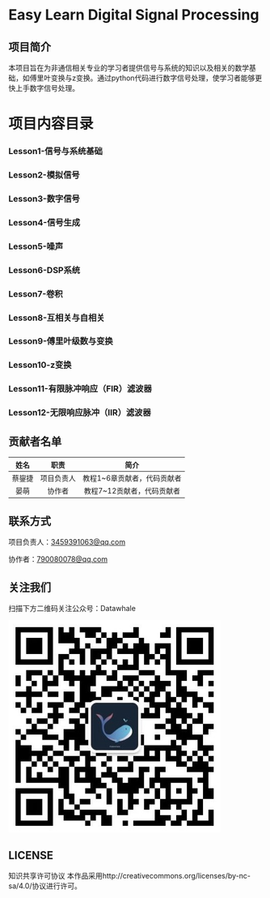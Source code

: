# Easy Learn Digital Signal Processing

## 项目简介
本项目旨在为非通信相关专业的学习者提供信号与系统的知识以及相关的数学基础，如傅里叶变换与z变换。通过python代码进行数字信号处理，使学习者能够更快上手数字信号处理。

# 项目内容目录

### Lesson1-信号与系统基础

### Lesson2-模拟信号

### Lesson3-数字信号

### Lesson4-信号生成

### Lesson5-噪声

### Lesson6-DSP系统

### Lesson7-卷积

### Lesson8-互相关与自相关

### Lesson9-傅里叶级数与变换

### Lesson10-z变换

### Lesson11-有限脉冲响应（FIR）滤波器

### Lesson12-无限响应脉冲（IIR）滤波器


## 贡献者名单
| 姓名 | 职责 | 简介 |
|:------:|:------:|:------:|
| 蔡鋆捷 | 项目负责人 | 教程1~6章贡献者，代码贡献者 |
| 晏萌 | 协作者 | 教程7~12贡献者，代码贡献者|

## 联系方式
项目负责人：3459391063@qq.com

协作者：790080078@qq.com

## 关注我们
扫描下方二维码关注公众号：Datawhale

   ![](./image/datawhale.jpg)

## LICENSE
知识共享许可协议
本作品采用http://creativecommons.org/licenses/by-nc-sa/4.0/协议进行许可。

